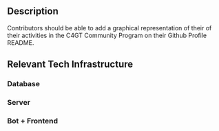 ## Description
Contributors should be able to add a graphical representation of their of their activities in the C4GT Community Program on their Github Profile README.

## Relevant Tech Infrastructure
### Database
### Server
### Bot + Frontend

